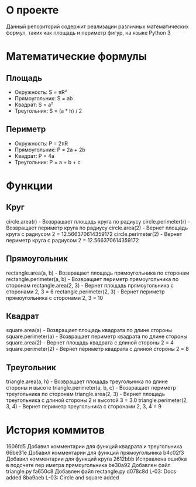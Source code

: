 # О проекте
Данный репозиторий содержит реализации различных математических формул, таких как площадь и периметр фигур, на языке Python 3

# Математические формулы
## Площадь
- Окружность: S = πR²
- Прямоугольник: S = ab
- Квадрат: S = a²
- Треугольник: S = (a * h) / 2

## Периметр
- Окружность: P = 2πR
- Прямоугольник: P = 2a + 2b
- Квадрат: P = 4a
- Треугольник: P = a + b + c

# Функции
## Круг
circle.area(r) - Возвращает площадь круга по радиусу
circle.perimeter(r) - Возвращает периметр круга по радиусу
circle.area(2) - Вернет площадь круга с радиусом 2 = 12.566370614359172
circle.perimeter(2) - Вернет периметр круга с радиусом 2 = 12.566370614359172

## Прямоугольник
rectangle.area(a, b) - Возвращает площадь прямоугольника по сторонам
rectangle.perimeter(a, b) - Возвращает периметр прямоугольника по сторонам
rectangle.area(2, 3) - Вернет площадь прямоугольника с сторонами 2, 3 = 6
rectangle.perimeter(2, 3) - Вернет периметр прямоугольника с сторонами 2, 3 = 10

## Квадрат
square.area(a) - Возвращает площадь квадрата по длине стороны
square.perimeter(a) - Возвращает периметр квадрата по длине стороны
square.area(2) - Вернет площадь квадрата с длиной стороны 2 = 4
square.perimeter(2) - Вернет периметр квадрата с длиной стороны 2 = 8

## Треугольник
triangle.area(a, h) - Возвращает площадь треугольника по длине стороны и высоте
triangle.perimeter(a, b, c) - Возвращает периметр треугольника по сторонам
triangle.area(2, 3) - Вернет площадь треугольника с длиной стороны 2 и высотой 3 = 3.0
triangle.perimeter(2, 3, 4) - Вернет периметр треугольника с сторонами 2, 3, 4 = 9

# История коммитов

1606fd5 Добавил комментарии для функций квадрата и треугольника
66be31e Добавил комментарии для функций прямоугольника
b4c02f3 Добавил комментарии для функций круга
2612bbb Исправлена ошибка в подсчете пер иметра прямоугольника
be30a92 Добавлен файл triangle.py
fa650c8 Добавлен файл rectangle.py
d078c8d L-03: Docs added
8ba9aeb L-03: Circle and square added
